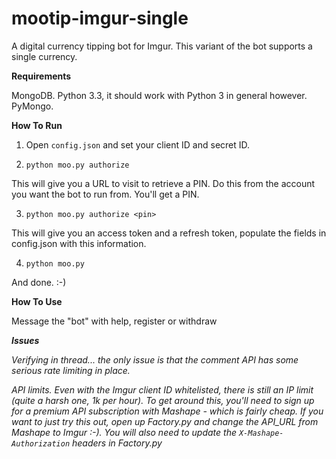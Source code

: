 mootip-imgur-single
===================

A digital currency tipping bot for Imgur. This variant of the bot supports a single currency.

**Requirements**

MongoDB.
Python 3.3, it should work with Python 3 in general however.
PyMongo.

**How To Run**

1. Open `config.json` and set your client ID and secret ID.

2. `python moo.py authorize`

This will give you a URL to visit to retrieve a PIN. Do this from the account you want the bot to run from. You'll get a PIN.

3. `python moo.py authorize <pin>`

This will give you an access token and a refresh token, populate the fields in config.json with this information.

4. `python moo.py`

And done. :-)

**How To Use**

Message the "bot" with help, register or withdraw <address>

**Issues**

Verifying in thread... the only issue is that the comment API has some serious rate limiting in place.

API limits. Even with the Imgur client ID whitelisted, there is still an IP limit (quite a harsh one, 1k per hour). To get around this, you'll need to sign up for a premium API subscription with Mashape - which is fairly cheap. If you want to just try this out, open up Factory.py and change the API_URL from Mashape to Imgur :-). You will also need to update the `X-Mashape-Authorization` headers in Factory.py